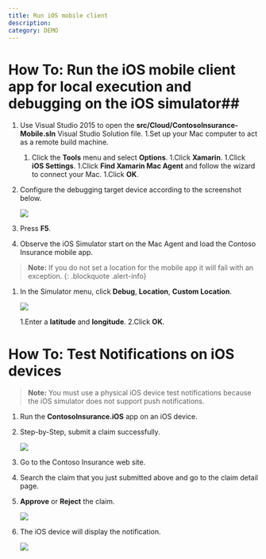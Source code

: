 ```yaml
---
title: Run iOS mobile client
description: 
category: DEMO
---
```


# How To: Run the iOS mobile client app for local execution and debugging on the iOS simulator##

1. Use Visual Studio 2015 to open the **src/Cloud/ContosoInsurance-Mobile.sln** Visual Studio Solution file.
   1.Set up your Mac computer to act as a remote build machine.
   1.	Click the **Tools** menu and select **Options**.
       1.Click **Xamarin**.
       1.Click **iOS Settings**.
       1.Click **Find Xamarin Mac Agent** and follow the wizard to connect your Mac.
       1.Click **OK**.
2. Configure the debugging target device according to the screenshot below.

   ![]({{site.baseurl}}/img/deployment/VS-iOS-Deployment-Settings.png)
3. Press **F5**.
4. Observe the iOS Simulator start on the Mac Agent and load the Contoso Insurance mobile app.

> **Note:** If you do not set a location for the mobile app it will fail with an exception.
{: .blockquote .alert-info}

1.  In the Simulator menu, click **Debug**, **Location**, **Custom Location**.

    ![]({{site.baseurl}}/img/deployment/iOS-Simulator-Location.png)

    1.Enter a **latitude** and **longitude**.
    2.Click **OK**.

# How To: Test Notifications on iOS devices

> **Note:** You must use a physical iOS device test notifications because the iOS simulator does not support push notifications.

1. Run the **ContosoInsurance.iOS** app on an iOS device.
2. Step-by-Step, submit a claim successfully.

	![]({{site.baseurl}}/img/deployment/ios-submit-a-claim.png)

3. Go to the Contoso Insurance web site.
4. Search the claim that you just submitted above and go to the claim detail page.
5. **Approve** or **Reject** the claim.

	![]({{site.baseurl}}/img/deployment/approve-a-claim.png)	

6. The iOS device will display the notification.

	![]({{site.baseurl}}/img/deployment/ios-display-notification.png)	